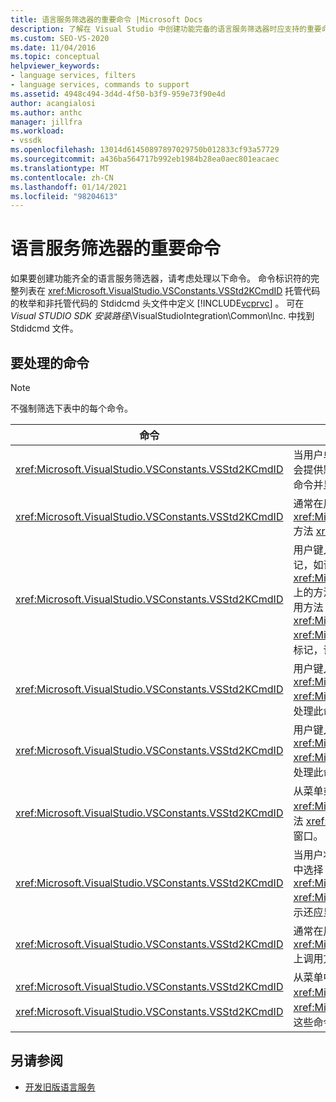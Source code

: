 ```yaml
---
title: 语言服务筛选器的重要命令 |Microsoft Docs
description: 了解在 Visual Studio 中创建功能完备的语言服务筛选器时应支持的重要命令。
ms.custom: SEO-VS-2020
ms.date: 11/04/2016
ms.topic: conceptual
helpviewer_keywords:
- language services, filters
- language services, commands to support
ms.assetid: 4948c494-3d4d-4f50-b3f9-959e73f90e4d
author: acangialosi
ms.author: anthc
manager: jillfra
ms.workload:
- vssdk
ms.openlocfilehash: 13014d61450897897029750b012833cf93a57729
ms.sourcegitcommit: a436ba564717b992eb1984b28ea0aec801eacaec
ms.translationtype: MT
ms.contentlocale: zh-CN
ms.lasthandoff: 01/14/2021
ms.locfileid: "98204613"
---
```

# <a name="important-commands-for-language-service-filters"></a>语言服务筛选器的重要命令
如果要创建功能齐全的语言服务筛选器，请考虑处理以下命令。 命令标识符的完整列表在 <xref:Microsoft.VisualStudio.VSConstants.VSStd2KCmdID> 托管代码的枚举和非托管代码的 Stdidcmd 头文件中定义 [!INCLUDE[vcprvc](../../code-quality/includes/vcprvc_md.md)] 。 可在 *Visual STUDIO SDK 安装路径*\VisualStudioIntegration\Common\Inc. 中找到 Stdidcmd 文件。

## <a name="commands-to-handle"></a>要处理的命令

> [!NOTE]
> 不强制筛选下表中的每个命令。

|命令|描述|
|-------------|-----------------|
|<xref:Microsoft.VisualStudio.VSConstants.VSStd2KCmdID>|当用户单击鼠标右键时发送。 此命令指示提供快捷菜单的时间。 如果不处理此命令，文本编辑器会提供默认快捷菜单，没有任何特定于语言的命令。 若要在此菜单中包含自己的命令，请自行处理命令并显示快捷菜单。|
|<xref:Microsoft.VisualStudio.VSConstants.VSStd2KCmdID>|通常在用户键入 CTRL + J 时发送。 对调用 <xref:Microsoft.VisualStudio.TextManager.Interop.IVsTextView.UpdateCompletionStatus%2A> 方法 <xref:Microsoft.VisualStudio.TextManager.Interop.IVsTextView> 以显示语句完成框。|
|<xref:Microsoft.VisualStudio.VSConstants.VSStd2KCmdID>|用户键入字符时发送。 监视此命令以确定何时键入触发器字符并提供语句完成、方法提示和文本标记，如语法着色、大括号匹配和错误标记。 调用 <xref:Microsoft.VisualStudio.TextManager.Interop.IVsTextView.UpdateCompletionStatus%2A> 上的方法 <xref:Microsoft.VisualStudio.TextManager.Interop.IVsTextView> 以完成语句，并在上调用方法 <xref:Microsoft.VisualStudio.TextManager.Interop.IVsMethodTipWindow.SetMethodData%2A> <xref:Microsoft.VisualStudio.TextManager.Interop.IVsMethodTipWindow> 提示。 若要支持文本标记，请监视此命令以确定要键入的字符是否要求您更新标记。|
|<xref:Microsoft.VisualStudio.VSConstants.VSStd2KCmdID>|用户键入 Enter 键时发送。 监视此命令可通过对调用方法来确定何时消除方法提示窗口 <xref:Microsoft.VisualStudio.TextManager.Interop.IVsMethodData.OnDismiss%2A> <xref:Microsoft.VisualStudio.TextManager.Interop.IVsMethodData> 。 默认情况下，文本视图将处理此命令。|
|<xref:Microsoft.VisualStudio.VSConstants.VSStd2KCmdID>|用户键入 Backspace 键时发送。 通过在上调用方法来确定何时消除方法提示窗口的监视器 <xref:Microsoft.VisualStudio.TextManager.Interop.IVsMethodData.OnDismiss%2A> <xref:Microsoft.VisualStudio.TextManager.Interop.IVsMethodData> 。 默认情况下，文本视图将处理此命令。|
|<xref:Microsoft.VisualStudio.VSConstants.VSStd2KCmdID>|从菜单或快捷键发送。 调用 <xref:Microsoft.VisualStudio.TextManager.Interop.IVsTextView.UpdateTipWindow%2A> 上的方法 <xref:Microsoft.VisualStudio.TextManager.Interop.IVsTextView> ，以更新带有参数信息的提示窗口。|
|<xref:Microsoft.VisualStudio.VSConstants.VSStd2KCmdID>|当用户将鼠标指针悬停在某个变量上，或将光标置于变量上，并从 "**编辑**" 菜单中的 **IntelliSense** 中选择 "**快速信息**" 时发送。 通过对调用方法，在 tip 中返回变量的类型 <xref:Microsoft.VisualStudio.TextManager.Interop.IVsTextView.UpdateTipWindow%2A> <xref:Microsoft.VisualStudio.TextManager.Interop.IVsTextView> 。 如果调试处于活动状态，则提示还应显示变量的值。|
|<xref:Microsoft.VisualStudio.VSConstants.VSStd2KCmdID>|通常在用户键入 CTRL + 空格键时发送。 此命令告知语言服务在 <xref:Microsoft.VisualStudio.TextManager.Interop.IVsTextView.UpdateCompletionStatus%2A> 上调用方法 <xref:Microsoft.VisualStudio.TextManager.Interop.IVsTextView> 。|
|<xref:Microsoft.VisualStudio.VSConstants.VSStd2KCmdID><br /><br /> <xref:Microsoft.VisualStudio.VSConstants.VSStd2KCmdID>|从菜单中发送，通常是在 "**编辑**" 菜单中的 "高级"**选项****或 "** **高级**"。 <xref:Microsoft.VisualStudio.VSConstants.VSStd2KCmdID> 指示用户要注释掉所选文本; <xref:Microsoft.VisualStudio.VSConstants.VSStd2KCmdID> 指示用户要取消对所选文本的注释。 这些命令只能由语言服务实现。|

## <a name="see-also"></a>另请参阅
- [开发旧版语言服务](../../extensibility/internals/developing-a-legacy-language-service.md)
